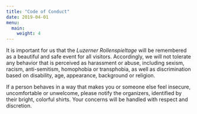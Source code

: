```yaml
---
title: "Code of Conduct"
date: 2019-04-01
menu:
  main:
    weight: 4
---
```


It is important for us that the _Luzerner Rollenspieltage_ will be remembered as a beautiful and safe event for all visitors. Accordingly, we will not tolerate any behavior that is perceived as harassment or abuse, including sexism, racism, anti-semitism, homophobia or transphobia, as well as discrimination based on disability, age, appearance, background or religion.

If a person behaves in a way that makes you or someone else feel insecure, uncomfortable or unwelcome, please notify the organizers, identified by their bright, colorful shirts. Your concerns will be handled with respect and discretion.
